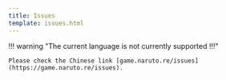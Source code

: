 ```yaml
---
title: Issues
template: issues.html
---
```


!!! warning "The current language is not currently supported !!!"

    Please check the Chinese link [game.naruto.re/issues](https://game.naruto.re/issues).
